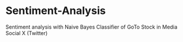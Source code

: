 # Sentiment-Analysis
Sentiment analysis with Naive Bayes Classifier of GoTo Stock in Media Social X (Twitter)
